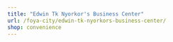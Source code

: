 ```yaml
---
title: "Edwin Tk Nyorkor's Business Center"
url: /foya-city/edwin-tk-nyorkors-business-center/
shop: convenience
---
```

